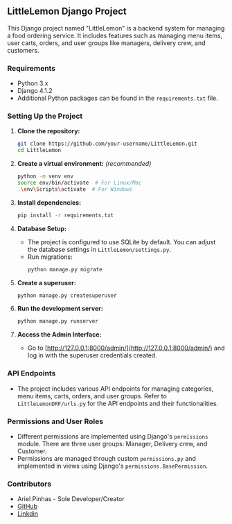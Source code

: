 ## LittleLemon Django Project

This Django project named "LittleLemon" is a backend system for managing a food ordering service. It includes features such as managing menu items, user carts, orders, and user groups like managers, delivery crew, and customers.

### Requirements

- Python 3.x
- Django 4.1.2
- Additional Python packages can be found in the `requirements.txt` file.

### Setting Up the Project

1. **Clone the repository:**
    ```bash
    git clone https://github.com/your-username/LittleLemon.git
    cd LittleLemon
    ```

2. **Create a virtual environment:** *(recommended)*
    ```bash
    python -m venv env
    source env/bin/activate  # For Linux/Mac
    .\env\Scripts\activate  # For Windows
    ```

3. **Install dependencies:**
    ```bash
    pip install -r requirements.txt
    ```

4. **Database Setup:**
    - The project is configured to use SQLite by default. You can adjust the database settings in `LittleLemon/settings.py`.
    - Run migrations:
        ```bash
        python manage.py migrate
        ```

5. **Create a superuser:**
    ```bash
    python manage.py createsuperuser
    ```

6. **Run the development server:**
    ```bash
    python manage.py runserver
    ```

7. **Access the Admin Interface:**
    - Go to [http://127.0.0.1:8000/admin/](http://127.0.0.1:8000/admin/) and log in with the superuser credentials created.

### API Endpoints

- The project includes various API endpoints for managing categories, menu items, carts, orders, and user groups. Refer to `LittleLemonDRF/urls.py` for the API endpoints and their functionalities.

### Permissions and User Roles

- Different permissions are implemented using Django's `permissions` module. There are three user groups: Manager, Delivery crew, and Customer.
- Permissions are managed through custom `permissions.py` and implemented in views using Django's `permissions.BasePermission`.

### Contributors

- Ariel Pinhas - Sole Developer/Creator
- [GitHub](https://github.com/ariel-pi)
- [Linkdin](http://www.linkedin.com/in/ariel-pinhas)
